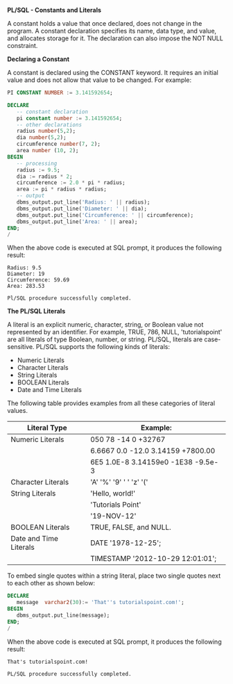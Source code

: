 **PL/SQL - Constants and Literals**

A constant holds a value that once declared, does not change in the program. A constant declaration specifies its name, data type, and value, and allocates storage for it. The declaration can also impose the NOT NULL constraint.

**Declaring a Constant**

A constant is declared using the CONSTANT keyword. It requires an initial value and does not allow that value to be changed. For example:
```sql
PI CONSTANT NUMBER := 3.141592654;
```

```sql
DECLARE
   -- constant declaration
   pi constant number := 3.141592654;
   -- other declarations
   radius number(5,2);
   dia number(5,2);
   circumference number(7, 2);
   area number (10, 2);
BEGIN
   -- processing
   radius := 9.5;
   dia := radius * 2;
   circumference := 2.0 * pi * radius;
   area := pi * radius * radius;
   -- output
   dbms_output.put_line('Radius: ' || radius);
   dbms_output.put_line('Diameter: ' || dia);
   dbms_output.put_line('Circumference: ' || circumference);
   dbms_output.put_line('Area: ' || area);
END;
/
```

When the above code is executed at SQL prompt, it produces the following result:
```
Radius: 9.5
Diameter: 19
Circumference: 59.69
Area: 283.53

Pl/SQL procedure successfully completed.
```

**The PL/SQL Literals**

A literal is an explicit numeric, character, string, or Boolean value not represented by an identifier. For example, TRUE, 786, NULL, 'tutorialspoint' are all literals of type Boolean, number, or string. PL/SQL, literals are case-sensitive. PL/SQL supports the following kinds of literals:

* Numeric Literals
* Character Literals
* String Literals
* BOOLEAN Literals
* Date and Time Literals

The following table provides examples from all these categories of literal values.

| Literal Type            | Example:                          |
|-------------------------|-----------------------------------|
| Numeric Literals        | 050 78 -14 0 +32767               |
|                         | 6.6667 0.0 -12.0 3.14159 +7800.00 |
|                         | 6E5 1.0E-8 3.14159e0 -1E38 -9.5e-3|
|Character Literals       |'A' '%' '9' ' ' 'z' '('            |
|String Literals          |'Hello, world!'                    |
|                         |'Tutorials Point'                  |
|                         |'19-NOV-12'                        |
|BOOLEAN Literals         |TRUE, FALSE, and NULL.             |
|Date and Time Literals   |DATE '1978-12-25';                 |
|                         |TIMESTAMP '2012-10-29 12:01:01';   |

To embed single quotes within a string literal, place two single quotes next to each other as shown below:
```sql
DECLARE
   message  varchar2(30):= 'That''s tutorialspoint.com!';
BEGIN
   dbms_output.put_line(message);
END;
/
```

When the above code is executed at SQL prompt, it produces the following result:
```
That's tutorialspoint.com!

PL/SQL procedure successfully completed.
```
